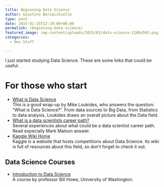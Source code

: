 ```yaml
---
title: Beginning Data Science
author: Giustino Borzacchiello
type: post
date: 2015-01-25T22:19:08+00:00
permalink: /beginning-data-science/
featured_image: /wp-content/uploads/2015/01/data-science-1200x593.png
categories:
  - Dev Stuff

---
```

I just started studying Data Science. These are some links that could be useful.

# For those who start

  * [What is Data Science][1]  
    This is a good wrap-up by Mike Loukides, who answers the question: &#8220;What is Data Science?&#8221;. From data sources to Big Data, from Statistics to data analysis, Loukides draws an overall picture about the Data field.
  * [What is a data scientists career path?][2]  
    Several experiences about what could be a data scientist career path. Read especially Mark Maloon answer.
  * [Kaggle Wiki Home][3]  
    Kaggle is a website that hosts competitions about Data Science. Its wiki is full of resources about this field, so don&#8217;t forget to check it out.

## Data Science Courses

  * [Introduction to Data Science][4]  
    A course by professor Bill Howe, University of Washington.

 [1]: http://radar.oreilly.com/2010/06/what-is-data-science.html
 [2]: http://www.quora.com/What-is-a-data-scientists-career-path?no_redirect=1&share=1
 [3]: https://www.kaggle.com/wiki/Home
 [4]: https://www.coursera.org/course/datasci